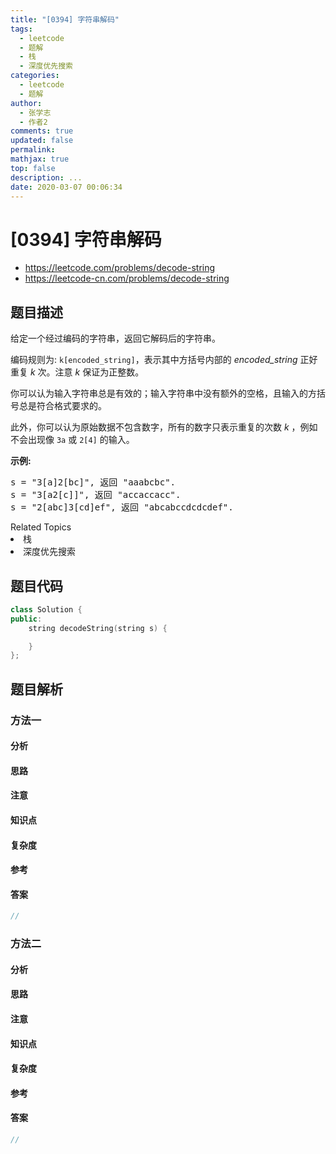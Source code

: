 ```yaml
---
title: "[0394] 字符串解码"
tags:
  - leetcode
  - 题解
  - 栈
  - 深度优先搜索
categories:
  - leetcode
  - 题解
author:
  - 张学志
  - 作者2
comments: true
updated: false
permalink:
mathjax: true
top: false
description: ...
date: 2020-03-07 00:06:34
---
```



# [0394] 字符串解码
* https://leetcode.com/problems/decode-string
* https://leetcode-cn.com/problems/decode-string


## 题目描述

<p>给定一个经过编码的字符串，返回它解码后的字符串。</p>

<p>编码规则为: <code>k[encoded_string]</code>，表示其中方括号内部的 <em>encoded_string</em> 正好重复 <em>k</em> 次。注意 <em>k</em> 保证为正整数。</p>

<p>你可以认为输入字符串总是有效的；输入字符串中没有额外的空格，且输入的方括号总是符合格式要求的。</p>

<p>此外，你可以认为原始数据不包含数字，所有的数字只表示重复的次数 <em>k</em> ，例如不会出现像&nbsp;<code>3a</code>&nbsp;或&nbsp;<code>2[4]</code>&nbsp;的输入。</p>

<p><strong>示例:</strong></p>

<pre>
s = &quot;3[a]2[bc]&quot;, 返回 &quot;aaabcbc&quot;.
s = &quot;3[a2[c]]&quot;, 返回 &quot;accaccacc&quot;.
s = &quot;2[abc]3[cd]ef&quot;, 返回 &quot;abcabccdcdcdef&quot;.
</pre>
<div><div>Related Topics</div><div><li>栈</li><li>深度优先搜索</li></div></div>


## 题目代码

```cpp
class Solution {
public:
    string decodeString(string s) {

    }
};
```


## 题目解析


### 方法一

#### 分析

#### 思路

#### 注意

#### 知识点

#### 复杂度

#### 参考

#### 答案

```cpp
//
```


### 方法二

#### 分析

#### 思路

#### 注意

#### 知识点

#### 复杂度

#### 参考

#### 答案

```cpp
//
```


